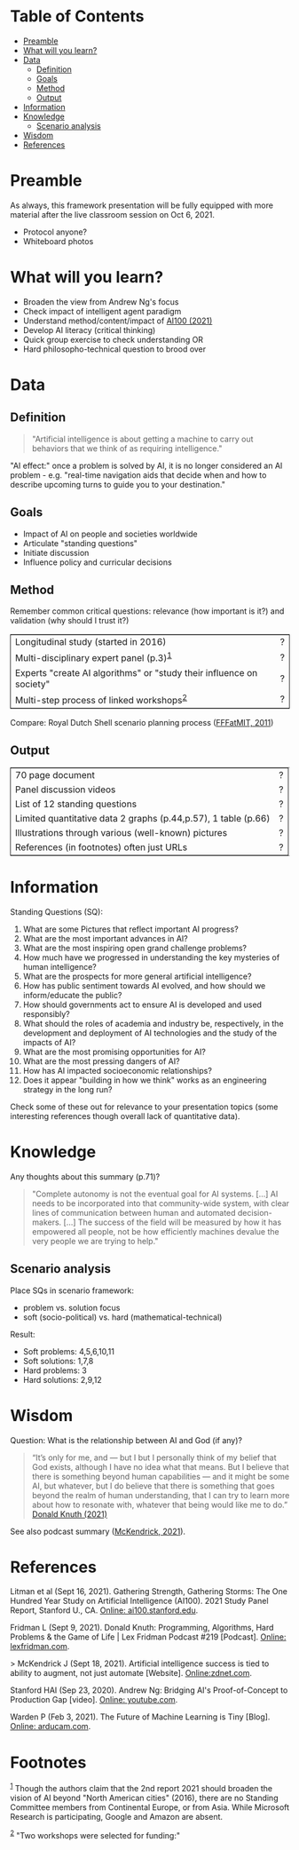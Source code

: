 
# Table of Contents

-   [Preamble](#orgd972dd4)
-   [What will you learn?](#orgb434ed2)
-   [Data](#org119e3a6)
    -   [Definition](#org220955f)
    -   [Goals](#org4e42f0b)
    -   [Method](#org0a90aa4)
    -   [Output](#org91739f3)
-   [Information](#orgcd98a36)
-   [Knowledge](#org23ada64)
    -   [Scenario analysis](#orge265691)
-   [Wisdom](#orgbd868ee)
-   [References](#org6a7bf11)



<a id="orgd972dd4"></a>

# Preamble

As always, this framework presentation will be fully equipped with
more material after the live classroom session on Oct 6, 2021.

-   Protocol anyone?
-   Whiteboard photos


<a id="orgb434ed2"></a>

# What will you learn?

-   Broaden the view from Andrew Ng's focus
-   Check impact of intelligent agent paradigm
-   Understand method/content/impact of [AI100 (2021)](#org776f632)
-   Develop AI literacy (critical thinking)
-   Quick group exercise to check understanding OR
-   Hard philosopho-technical question to brood over


<a id="org119e3a6"></a>

# Data


<a id="org220955f"></a>

## Definition

> "Artificial intelligence is about getting a machine to carry out
> behaviors that we think of as requiring intelligence."

"AI effect:" once a problem is solved by AI, it is no longer
considered an AI problem - e.g. "real-time navigation aids that
decide when and how to describe upcoming turns to guide you to your
destination."


<a id="org4e42f0b"></a>

## Goals

-   Impact of AI on people and societies worldwide
-   Articulate "standing questions"
-   Initiate discussion
-   Influence policy and curricular decisions


<a id="org0a90aa4"></a>

## Method

Remember common critical questions: relevance (how important is
it?) and validation (why should I trust it?)

<table border="2" cellspacing="0" cellpadding="6" rules="groups" frame="hsides">


<colgroup>
<col  class="org-left" />

<col  class="org-left" />
</colgroup>
<tbody>
<tr>
<td class="org-left">Longitudinal study (started in 2016)</td>
<td class="org-left">?</td>
</tr>


<tr>
<td class="org-left">Multi-disciplinary expert panel (p.3)<sup><a id="fnr.1" class="footref" href="#fn.1">1</a></sup></td>
<td class="org-left">?</td>
</tr>


<tr>
<td class="org-left">Experts "create AI algorithms" or "study their influence on society"</td>
<td class="org-left">?</td>
</tr>


<tr>
<td class="org-left">Multi-step process of linked workshops<sup><a id="fnr.2" class="footref" href="#fn.2">2</a></sup></td>
<td class="org-left">?</td>
</tr>
</tbody>
</table>

Compare: Royal Dutch Shell scenario planning process ([FFFatMIT,
2011](https://youtu.be/yVgxZnRT54E))


<a id="org91739f3"></a>

## Output

<table border="2" cellspacing="0" cellpadding="6" rules="groups" frame="hsides">


<colgroup>
<col  class="org-left" />

<col  class="org-left" />
</colgroup>
<tbody>
<tr>
<td class="org-left">70 page document</td>
<td class="org-left">?</td>
</tr>


<tr>
<td class="org-left">Panel discussion videos</td>
<td class="org-left">?</td>
</tr>


<tr>
<td class="org-left">List of 12 standing questions</td>
<td class="org-left">?</td>
</tr>


<tr>
<td class="org-left">Limited quantitative data 2 graphs (p.44,p.57), 1 table (p.66)</td>
<td class="org-left">?</td>
</tr>


<tr>
<td class="org-left">Illustrations through various (well-known) pictures</td>
<td class="org-left">?</td>
</tr>


<tr>
<td class="org-left">References (in footnotes) often just URLs</td>
<td class="org-left">?</td>
</tr>
</tbody>
</table>


<a id="orgcd98a36"></a>

# Information

Standing Questions (SQ):

1.  What are some Pictures that reflect important AI progress?
2.  What are the most important advances in AI?
3.  What are the most inspiring open grand challenge problems?
4.  How much have we progressed in understanding the key mysteries of
    human intelligence?
5.  What are the prospects for more general artificial intelligence?
6.  How has public sentiment towards AI evolved, and how should we
    inform/educate the public?
7.  How should governments act to ensure AI is developed and used
    responsibly?
8.  What should the roles of academia and industry be, respectively,
    in the development and deployment of AI technologies and the
    study of the impacts of AI?
9.  What are the most promising opportunities for AI?
10. What are the most pressing dangers of AI?
11. How has AI impacted socioeconomic relationships?
12. Does it appear "building in how we think" works as an
    engineering strategy in the long run?

Check some of these out for relevance to your presentation topics
(some interesting references though overall lack of quantitative
data).


<a id="org23ada64"></a>

# Knowledge

Any thoughts about this summary (p.71)?

> "Complete autonomy is not the eventual goal for AI systems. [&#x2026;] AI
> needs to be incorporated into that community-wide system, with clear
> lines of communication between human and automated
> decision-makers. [&#x2026;] The success of the field will be measured by
> how it has empowered all people, not be how efficiently machines
> devalue the very people we are trying to help."


<a id="orge265691"></a>

## Scenario analysis

Place SQs in scenario framework:

-   problem vs. solution focus
-   soft (socio-political) vs. hard (mathematical-technical)

Result:

-   Soft problems: 4,5,6,10,11
-   Soft solutions: 1,7,8
-   Hard problems: 3
-   Hard solutions: 2,9,12


<a id="orgbd868ee"></a>

# Wisdom

Question: What is the relationship between AI and God (if any)?

> “It’s only for me, and — but I but I personally think of my belief
> that God exists, although I have no idea what that means. But I
> believe that there is something beyond human capabilities — and it
> might be some AI, but whatever, but I do believe that there is
> something that goes beyond the realm of human understanding, that I
> can try to learn more about how to resonate with, whatever that
> being would like me to do.” [Donald Knuth (2021)](#orgb77bbd8)

See also podcast summary ([McKendrick, 2021](#org34e5139)).


<a id="org6a7bf11"></a>

# References

<a id="org776f632"></a> Litman et al (Sept 16, 2021). Gathering Strength,
Gathering Storms: The One Hundred Year Study on Artificial
Intelligence (AI100). 2021 Study Panel Report, Stanford U.,
CA. [Online: ai100.stanford.edu](https://ai100.stanford.edu/sites/g/files/sbiybj18871/files/media/file/AI100Report_MT_10.pdf).

<a id="orgb77bbd8"></a> Fridman L (Sept 9, 2021). Donald Knuth: Programming,
Algorithms, Hard Problems & the Game of Life | Lex Fridman Podcast
\#219 [Podcast]. [Online: lexfridman.com](https://lexfridman.com/donald-knuth-2/).

<a id="org34e5139"></a>> McKendrick J (Sept 18, 2021). Artificial intelligence
success is tied to ability to augment, not just automate
[Website]. [Online:zdnet.com](https://www.zdnet.com/article/artificial-intelligence-success-is-tied-to-ability-to-augment-not-just-automate/).

<a id="org731b266"></a> Stanford HAI (Sep 23, 2020). Andrew Ng: Bridging AI's
Proof-of-Concept to Production Gap [video]. [Online: youtube.com](https://youtu.be/tsPuVAMaADY).

Warden P (Feb 3, 2021). The Future of Machine Learning is Tiny
[Blog]. [Online: arducam.com](https://www.arducam.com/raspberry-pi-pico-tensorflow-lite-micro-person-detection-arducam/).


# Footnotes

<sup><a id="fn.1" href="#fnr.1">1</a></sup> Though the authors claim that the 2nd report 2021 should broaden
the vision of AI beyond "North American cities" (2016), there are no
Standing Committee members from Continental Europe, or from
Asia. While Microsoft Research is participating, Google and Amazon are
absent.

<sup><a id="fn.2" href="#fnr.2">2</a></sup> "Two workshops were selected for funding:"
